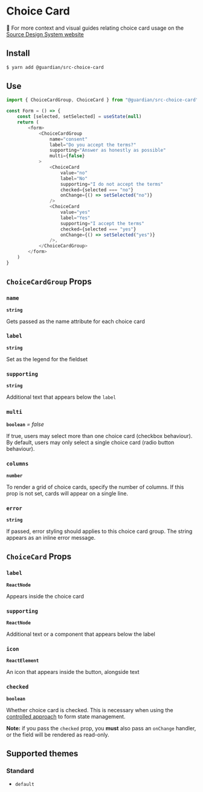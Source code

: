 # Choice Card

📣 For more context and visual guides relating choice card usage on the [Source Design System website](https://www.theguardian.design/2a1e5182b/p/65ffe9)

## Install

```sh
$ yarn add @guardian/src-choice-card
```

## Use

```js
import { ChoiceCardGroup, ChoiceCard } from "@guardian/src-choice-card"

const Form = () => {
    const [selected, setSelected] = useState(null)
    return (
        <form>
            <ChoiceCardGroup
                name="consent"
                label="Do you accept the terms?"
                supporting="Answer as honestly as possible"
                multi={false}
            >
                <ChoiceCard
                    value="no"
                    label="No"
                    supporting="I do not accept the terms"
                    checked={selected === "no"}
                    onChange={() => setSelected("no")}
                />
                <ChoiceCard
                    value="yes"
                    label="Yes"
                    supporting="I accept the terms"
                    checked={selected === "yes"}
                    onChange={() => setSelected("yes")}
                />,
            </ChoiceCardGroup>
        </form>
    )
}
```

## `ChoiceCardGroup` Props

### `name`

**`string`**

Gets passed as the name attribute for each choice card

### `label`

**`string`**

Set as the legend for the fieldset

### `supporting`

**`string`**

Additional text that appears below the `label`

### `multi`

**`boolean`** _= false_

If true, users may select more than one choice card (checkbox behaviour). By default, users
may only select a single choice card (radio button behaviour).

### `columns`

**`number`**

To render a grid of choice cards, specify the number of columns. If this prop is not set, cards will appear on a single line.

### `error`

**`string`**

If passed, error styling should applies to this choice card group. The string appears as an inline error message.

## `ChoiceCard` Props

### `label`

**`ReactNode`**

Appears inside the choice card

### `supporting`

**`ReactNode`**

Additional text or a component that appears below the label

### `icon`

**`ReactElement`**

An icon that appears inside the button, alongside text

### `checked`

**`boolean`**

Whether choice card is checked. This is necessary when using the [controlled approach](https://reactjs.org/docs/forms.html#controlled-components) to form state management.

**Note:** if you pass the `checked` prop, you **must** also pass an `onChange` handler, or the field will be rendered as read-only.

## Supported themes

### Standard

-   `default`
